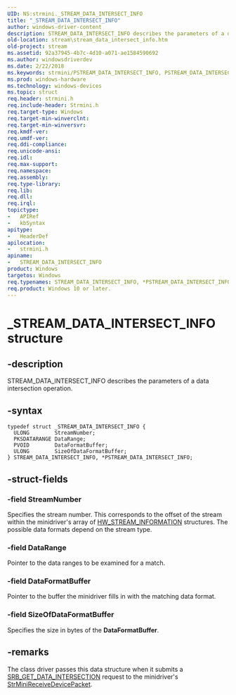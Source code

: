 ```yaml
---
UID: NS:strmini._STREAM_DATA_INTERSECT_INFO
title: "_STREAM_DATA_INTERSECT_INFO"
author: windows-driver-content
description: STREAM_DATA_INTERSECT_INFO describes the parameters of a data intersection operation.
old-location: stream\stream_data_intersect_info.htm
old-project: stream
ms.assetid: 92a37945-4b7c-4d10-a071-ae1584590692
ms.author: windowsdriverdev
ms.date: 2/22/2018
ms.keywords: strmini/PSTREAM_DATA_INTERSECT_INFO, PSTREAM_DATA_INTERSECT_INFO structure pointer [Streaming Media Devices], strclass-struct_28443f9e-3daf-4a83-be5e-de1868590510.xml, *PSTREAM_DATA_INTERSECT_INFO, strmini/STREAM_DATA_INTERSECT_INFO, stream.stream_data_intersect_info, PSTREAM_DATA_INTERSECT_INFO, _STREAM_DATA_INTERSECT_INFO, STREAM_DATA_INTERSECT_INFO, STREAM_DATA_INTERSECT_INFO structure [Streaming Media Devices]
ms.prod: windows-hardware
ms.technology: windows-devices
ms.topic: struct
req.header: strmini.h
req.include-header: Strmini.h
req.target-type: Windows
req.target-min-winverclnt: 
req.target-min-winversvr: 
req.kmdf-ver: 
req.umdf-ver: 
req.ddi-compliance: 
req.unicode-ansi: 
req.idl: 
req.max-support: 
req.namespace: 
req.assembly: 
req.type-library: 
req.lib: 
req.dll: 
req.irql: 
topictype:
-	APIRef
-	kbSyntax
apitype:
-	HeaderDef
apilocation:
-	strmini.h
apiname:
-	STREAM_DATA_INTERSECT_INFO
product: Windows
targetos: Windows
req.typenames: STREAM_DATA_INTERSECT_INFO, *PSTREAM_DATA_INTERSECT_INFO
req.product: Windows 10 or later.
---
```


# _STREAM_DATA_INTERSECT_INFO structure


## -description


STREAM_DATA_INTERSECT_INFO describes the parameters of a data intersection operation.


## -syntax


````
typedef struct _STREAM_DATA_INTERSECT_INFO {
  ULONG        StreamNumber;
  PKSDATARANGE DataRange;
  PVOID        DataFormatBuffer;
  ULONG        SizeOfDataFormatBuffer;
} STREAM_DATA_INTERSECT_INFO, *PSTREAM_DATA_INTERSECT_INFO;
````


## -struct-fields




### -field StreamNumber

Specifies the stream number. This corresponds to the offset of the stream within the minidriver's array of <a href="..\strmini\ns-strmini-_hw_stream_information.md">HW_STREAM_INFORMATION</a> structures. The possible data formats depend on the stream type.


### -field DataRange

Pointer to the data ranges to be examined for a match.


### -field DataFormatBuffer

Pointer to the buffer the minidriver fills in with the matching data format.


### -field SizeOfDataFormatBuffer

Specifies the size in bytes of the <b>DataFormatBuffer</b>.


## -remarks



The class driver passes this data structure when it submits a <a href="https://msdn.microsoft.com/library/windows/hardware/ff568168">SRB_GET_DATA_INTERSECTION</a> request to the minidriver's <a href="..\strmini\nc-strmini-phw_receive_device_srb.md">StrMiniReceiveDevicePacket</a>.



